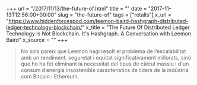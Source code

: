 +++
url = "/2017/11/13/the-future-of.html"
title = ""
date = "2017-11-13T12:56:00+00:00"
slug = "the-future-of"
tags = ["retalls"]
x_url = "https://www.hiddenforcespod.com/leemon-baird-hashgraph-distributed-ledger-technology-blockchain/"
x_title = "The Future Of Distributed Ledger Technology Is Not Blockchain. It's Hashgraph. A Conversation with Leemon Baird"
x_source = ""
+++


> No sols pareix que Leemon hagi resolt el problema de l’escalabilitat amb un rendiment, seguretat i equitat significativament millorats, sinó que ho ha fet eliminant la necessitat del tipus de càlcul massiu i d'un consum d’energia insostenible característics de líders de la indústria com Bitcoin i Ethereum.
